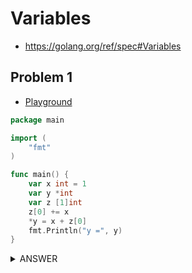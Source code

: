 # Variables

- https://golang.org/ref/spec#Variables

## Problem 1 

- [Playground](https://play.golang.org/p/FQ-lNJ_GgPM)

```go
package main

import (
	"fmt"
)

func main() {
	var x int = 1
	var y *int
	var z [1]int
	z[0] += x
	*y = x + z[0]
	fmt.Println("y =", y)
}
```

<details>
    <summary>
        ANSWER
    </summary>

- Runtime panic
- 参考Spec:
  - https://golang.org/ref/spec#Variables
  - https://golang.org/ref/spec#Address_operators

- [式の中で変数を参照すると、変数の値を得ることができて、その値は、その変数に最後に代入された値となります。一度も代入されたことがない場合、得られる値はその型のゼロ値となります。](https://golang.org/ref/spec#Variables)

> A variable's value is retrieved by referring to the variable in an expression; it is the most recent value assigned to the variable. If a variable has not yet been assigned a value, its value is the zero value for its type.

- var y は一度も代入されておらず、またyの型は`*int`です。`*int`のゼロ値は`nil`です。
- [yがnilである時、 `*y` を評価すると、nil pointer dereferenceによりpanicが起こります。](https://golang.org/ref/spec#Address_operators)

>  If x is nil, an attempt to evaluate *x will cause a run-time panic.

- よって、問題のコードでは`nil`である`y`に対して`*y`を評価しているので、panicが起こります。

</details>